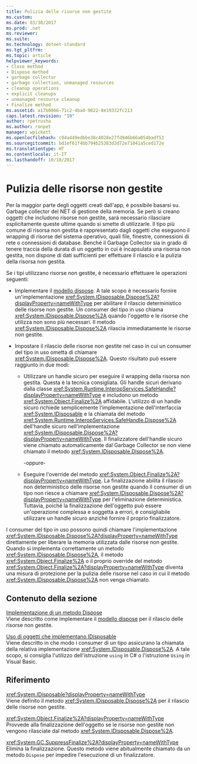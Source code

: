 ```yaml
---
title: Pulizia delle risorse non gestite
ms.custom: 
ms.date: 03/30/2017
ms.prod: .net
ms.reviewer: 
ms.suite: 
ms.technology: dotnet-standard
ms.tgt_pltfrm: 
ms.topic: article
helpviewer_keywords:
- Close method
- Dispose method
- garbage collector
- garbage collection, unmanaged resources
- cleanup operations
- explicit cleanups
- unmanaged resource cleanup
- Finalize method
ms.assetid: a17b0066-71c2-4ba4-9822-8e19332fc213
caps.latest.revision: "19"
author: rpetrusha
ms.author: ronpet
manager: wpickett
ms.openlocfilehash: c94a449edbbe38c4028e27fd946b66a054badf51
ms.sourcegitcommit: bd1ef61f4bb794b25383d3d72e71041a5ced172e
ms.translationtype: HT
ms.contentlocale: it-IT
ms.lasthandoff: 10/18/2017
---
```

# <a name="cleaning-up-unmanaged-resources"></a>Pulizia delle risorse non gestite
Per la maggior parte degli oggetti creati dall'app, è possibile basarsi su. Garbage collector del NET di gestione della memoria. Se però si creano oggetti che includono risorse non gestite, sarà necessario rilasciare esplicitamente queste ultime quando si smette di utilizzarle. Il tipo più comune di risorsa non gestita è rappresentato dagli oggetti che eseguono il wrapping di risorse del sistema operativo, quali file, finestre, connessioni di rete o connessioni di database. Benché il Garbage Collector sia in grado di tenere traccia della durata di un oggetto in cui è incapsulata una risorsa non gestita, non dispone di dati sufficienti per effettuare il rilascio e la pulizia della risorsa non gestita.  
  
 Se i tipi utilizzano risorse non gestite, è necessario effettuare le operazioni seguenti:  
  
-   Implementare il [modello dispose](../../../docs/standard/design-guidelines/dispose-pattern.md). A tale scopo è necessario fornire un'implementazione <xref:System.IDisposable.Dispose%2A?displayProperty=nameWithType> per abilitare il rilascio deterministico delle risorse non gestite. Un consumer del tipo in uso chiama <xref:System.IDisposable.Dispose%2A> quando l'oggetto e le risorse che utilizza non sono più necessari. Il metodo <xref:System.IDisposable.Dispose%2A> rilascia immediatamente le risorse non gestite.  
  
-   Impostare il rilascio delle risorse non gestite nel caso in cui un consumer del tipo in uso ometta di chiamare <xref:System.IDisposable.Dispose%2A>. Questo risultato può essere raggiunto in due modi:  
  
    -   Utilizzare un handle sicuro per eseguire il wrapping della risorsa non gestita. Questa è la tecnica consigliata. Gli handle sicuri derivano dalla classe <xref:System.Runtime.InteropServices.SafeHandle?displayProperty=nameWithType> e includono un metodo <xref:System.Object.Finalize%2A> affidabile. L'utilizzo di un handle sicuro richiede semplicemente l'implementazione dell'interfaccia <xref:System.IDisposable> e la chiamata del metodo <xref:System.Runtime.InteropServices.SafeHandle.Dispose%2A> dell'handle sicuro nell'implementazione <xref:System.IDisposable.Dispose%2A?displayProperty=nameWithType>. Il finalizzatore dell'handle sicuro viene chiamato automaticamente dal Garbage Collector se non viene chiamato il metodo <xref:System.IDisposable.Dispose%2A>.  
  
         -oppure-  
  
    -   Eseguire l'override del metodo <xref:System.Object.Finalize%2A?displayProperty=nameWithType>. La finalizzazione abilita il rilascio non deterministico delle risorse non gestite quando il consumer di un tipo non riesce a chiamare <xref:System.IDisposable.Dispose%2A?displayProperty=nameWithType> per l'eliminazione deterministica. Tuttavia, poiché la finalizzazione dell'oggetto può essere un'operazione complessa e soggetta a errori, è consigliabile utilizzare un handle sicuro anziché fornire il proprio finalizzatore.  
  
 I consumer del tipo in uso possono quindi chiamare l'implementazione <xref:System.IDisposable.Dispose%2A?displayProperty=nameWithType> direttamente per liberare la memoria utilizzata dalle risorse non gestite. Quando si implementa correttamente un metodo <xref:System.IDisposable.Dispose%2A>, il metodo <xref:System.Object.Finalize%2A> o il proprio override del metodo <xref:System.Object.Finalize%2A?displayProperty=nameWithType> diventa una misura di protezione per la pulizia delle risorse nel caso in cui il metodo <xref:System.IDisposable.Dispose%2A> non venga chiamato.  
  
## <a name="in-this-section"></a>Contenuto della sezione  
 [Implementazione di un metodo Dispose](../../../docs/standard/garbage-collection/implementing-dispose.md)  
 Viene descritto come implementare il [modello dispose](../../../docs/standard/design-guidelines/dispose-pattern.md) per il rilascio delle risorse non gestite.  
  
 [Uso di oggetti che implementano IDisposable](../../../docs/standard/garbage-collection/using-objects.md)  
 Viene descritto in che modo i consumer di un tipo assicurano la chiamata della relativa implementazione <xref:System.IDisposable.Dispose%2A>. A tale scopo, si consiglia l'utilizzo dell'istruzione `using` in C# o l'istruzione `Using` in Visual Basic.  
  
## <a name="reference"></a>Riferimento  
 <xref:System.IDisposable?displayProperty=nameWithType>  
 Viene definito il metodo <xref:System.IDisposable.Dispose%2A> per il rilascio delle risorse non gestite.  
  
 <xref:System.Object.Finalize%2A?displayProperty=nameWithType>  
 Provvede alla finalizzazione dell'oggetto se le risorse non gestite non vengono rilasciate dal metodo <xref:System.IDisposable.Dispose%2A>.  
  
 <xref:System.GC.SuppressFinalize%2A?displayProperty=nameWithType>  
 Elimina la finalizzazione. Questo metodo viene abitualmente chiamato da un metodo `Dispose` per impedire l'esecuzione di un finalizzatore.
